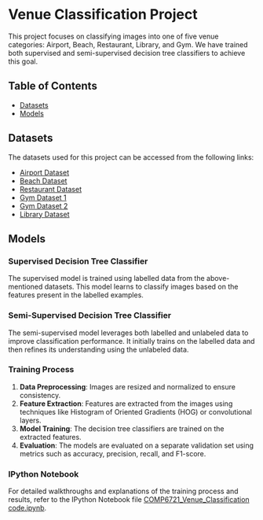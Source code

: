 # Venue Classification Project

This project focuses on classifying images into one of five venue categories: Airport, Beach, Restaurant, Library, and Gym. We have trained both supervised and semi-supervised decision tree classifiers to achieve this goal.

## Table of Contents
- [Datasets](#datasets)
- [Models](#models)

## Datasets
The datasets used for this project can be accessed from the following links:
- [Airport Dataset](https://images.cv/dataset/airport-inside-image-classification-dataset)
- [Beach Dataset](https://images.cv/dataset/beach-image-classification-dataset)
- [Restaurant Dataset](https://images.cv/dataset/restaurant-image-classification-dataset)
- [Gym Dataset 1](https://images.cv/dataset/gym-image-classification-dataset)
- [Gym Dataset 2](https://www.kaggle.com/datasets/hasyimabdillah/workoutexercises-images)
- [Library Dataset](https://images.cv/dataset/library-image-classification-dataset)

## Models
### Supervised Decision Tree Classifier
The supervised model is trained using labelled data from the above-mentioned datasets. This model learns to classify images based on the features present in the labelled examples.

### Semi-Supervised Decision Tree Classifier
The semi-supervised model leverages both labelled and unlabeled data to improve classification performance. It initially trains on the labelled data and then refines its understanding using the unlabeled data.

### Training Process
1. **Data Preprocessing**: Images are resized and normalized to ensure consistency.
2. **Feature Extraction**: Features are extracted from the images using techniques like Histogram of Oriented Gradients (HOG) or convolutional layers.
3. **Model Training**: The decision tree classifiers are trained on the extracted features.
4. **Evaluation**: The models are evaluated on a separate validation set using metrics such as accuracy, precision, recall, and F1-score.

### IPython Notebook
For detailed walkthroughs and explanations of the training process and results, refer to the IPython Notebook file [COMP6721_Venue_Classification code.ipynb](COMP6721_Venue_Classification%20code.ipynb).
